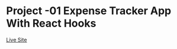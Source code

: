 # Project -01 Expense Tracker App With React Hooks

[Live Site](http://expense-tracker-app11.surge.sh/)

